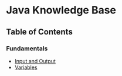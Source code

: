 # Java Knowledge Base

## Table of Contents

### Fundamentals

- [Input and Output](./docs/01-fundamentals/01-input-output/)
- [Variables](./docs/01-fundamentals/02-variables/)

